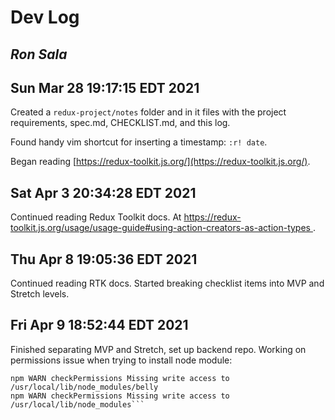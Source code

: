 # Dev Log

## *Ron Sala*

## Sun Mar 28 19:17:15 EDT 2021

Created a `redux-project/notes` folder and in it files with the project requirements, spec.md, CHECKLIST.md, and this log.

Found handy vim shortcut for inserting a timestamp: `:r! date`.

Began reading [https://redux-toolkit.js.org/](https://redux-toolkit.js.org/).

## Sat Apr  3 20:34:28 EDT 2021

Continued reading Redux Toolkit docs. At [ https://redux-toolkit.js.org/usage/usage-guide#using-action-creators-as-action-types ](https://redux-toolkit.js.org/usage/usage-guide#using-action-creators-as-action-types).

## Thu Apr  8 19:05:36 EDT 2021

Continued reading RTK docs. Started breaking checklist items into MVP and Stretch levels.

## Fri Apr  9 18:52:44 EDT 2021
 
Finished separating MVP and Stretch, set up backend repo. Working on permissions issue when trying to install node module:

```RONALDs-MacBook-Pro-2 dev/restauranter-backend ‹master*› » npm install --global belly
npm WARN checkPermissions Missing write access to /usr/local/lib/node_modules/belly
npm WARN checkPermissions Missing write access to /usr/local/lib/node_modules```
